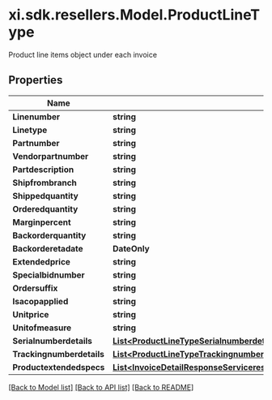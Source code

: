 # xi.sdk.resellers.Model.ProductLineType
Product line items object under each invoice

## Properties

Name | Type | Description | Notes
------------ | ------------- | ------------- | -------------
**Linenumber** | **string** |  | [optional] 
**Linetype** | **string** |  | [optional] 
**Partnumber** | **string** |  | [optional] 
**Vendorpartnumber** | **string** |  | [optional] 
**Partdescription** | **string** |  | [optional] 
**Shipfrombranch** | **string** |  | [optional] 
**Shippedquantity** | **string** |  | [optional] 
**Orderedquantity** | **string** |  | [optional] 
**Marginpercent** | **string** |  | [optional] 
**Backorderquantity** | **string** |  | [optional] 
**Backorderetadate** | **DateOnly** |  | [optional] 
**Extendedprice** | **string** |  | [optional] 
**Specialbidnumber** | **string** |  | [optional] 
**Ordersuffix** | **string** |  | [optional] 
**Isacopapplied** | **string** |  | [optional] 
**Unitprice** | **string** |  | [optional] 
**Unitofmeasure** | **string** |  | [optional] 
**Serialnumberdetails** | [**List&lt;ProductLineTypeSerialnumberdetailsInner&gt;**](ProductLineTypeSerialnumberdetailsInner.md) |  | [optional] 
**Trackingnumberdetails** | [**List&lt;ProductLineTypeTrackingnumberdetailsInner&gt;**](ProductLineTypeTrackingnumberdetailsInner.md) |  | [optional] 
**Productextendedspecs** | [**List&lt;InvoiceDetailResponseServiceresponseInvoicedetailresponseExtendedspecsInner&gt;**](InvoiceDetailResponseServiceresponseInvoicedetailresponseExtendedspecsInner.md) |  | [optional] 

[[Back to Model list]](../README.md#documentation-for-models) [[Back to API list]](../README.md#documentation-for-api-endpoints) [[Back to README]](../README.md)

